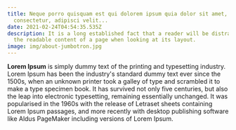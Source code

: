 ```yaml
---
title: Neque porro quisquam est qui dolorem ipsum quia dolor sit amet,
  consectetur, adipisci velit...
date: 2021-02-24T04:54:35.535Z
description: It is a long established fact that a reader will be distracted by
  the readable content of a page when looking at its layout.
image: img/about-jumbotron.jpg
---
```

**Lorem Ipsum** is simply dummy text of the printing and typesetting industry. Lorem Ipsum has been the industry's standard dummy text ever since the 1500s, when an unknown printer took a galley of type and scrambled it to make a type specimen book. It has survived not only five centuries, but also the leap into electronic typesetting, remaining essentially unchanged. It was popularised in the 1960s with the release of Letraset sheets containing Lorem Ipsum passages, and more recently with desktop publishing software like Aldus PageMaker including versions of Lorem Ipsum.
